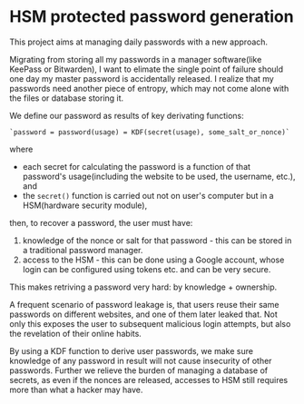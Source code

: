 HSM protected password generation
=================================

This project aims at managing daily passwords with a new approach.

Migrating from storing all my passwords in a manager software(like KeePass or
Bitwarden), I want to elimate the single point of failure should one day my
master password is accidentally released. I realize that my passwords need
another piece of entropy, which may not come alone with the files or database
storing it.

We define our password as results of key derivating functions:

    `password = password(usage) = KDF(secret(usage), some_salt_or_nonce)`

where

* each secret for calculating the password is a function of that password's
usage(including the website to be used, the username, etc.), and
* the `secret()` function is carried out not on user's computer but in a HSM(hardware security module),

then, to recover a password, the user must have:

1. knowledge of the nonce or salt for that password - this can be stored in a traditional password manager.
2. access to the HSM - this can be done using a Google account, whose login can be configured using tokens etc. and can be very secure.

This makes retriving a password very hard: by knowledge + ownership.

A frequent scenario of password leakage is, that users reuse their same passwords on different websites, and one of them later leaked that.
Not only this exposes the user to subsequent malicious login attempts, but also the revelation of their online habits.

By using a KDF function to derive user passwords, we make sure knowledge of any password in result will not cause insecurity of other passwords.
Further we relieve the burden of managing a database of secrets, as even if the nonces are released, accesses to HSM still requires more than what a hacker may have.